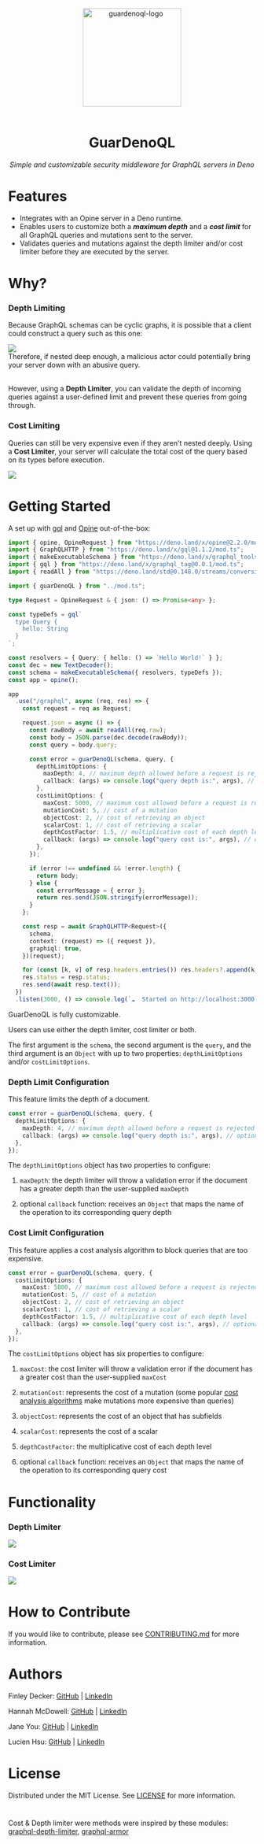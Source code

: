 <div align="center">
  <br>
  <br>
  <img alt="guardenoql-logo" height="200" src="./assets/readme_logo.svg">
  <br>
  <br>
  <h1>GuarDenoQL</h1>
  <p><em>Simple and customizable security middleware for GraphQL servers in Deno</em></p>
</div>

# Features

- Integrates with an Opine server in a Deno runtime.
- Enables users to customize both a _**maximum depth**_ and a _**cost limit**_
  for all GraphQL queries and mutations sent to the server.
- Validates queries and mutations against the depth limiter and/or cost limiter
  before they are executed by the server.

# Why?

### **Depth Limiting**

Because GraphQL schemas can be cyclic graphs, it is possible that a client could
construct a query such as this one:

<div>
  <img src="./assets/evil-query.png">
</div>
Therefore, if nested deep enough, a malicious actor could potentially bring your server down with an abusive query.
<br />
<br />

However, using a **Depth Limiter**, you can validate the depth of incoming
queries against a user-defined limit and prevent these queries from going
through.

### **Cost Limiting**

Queries can still be very expensive even if they aren't nested deeply. Using a
**Cost Limiter**, your server will calculate the total cost of the query based
on its types before execution.

<div>
  <img src="./assets/cost-query.png">
</div>

# Getting Started

A set up with [gql](https://github.com/deno-libs/gql) and
[Opine](https://github.com/cmorten/opine) out-of-the-box:

```typescript
import { opine, OpineRequest } from "https://deno.land/x/opine@2.2.0/mod.ts";
import { GraphQLHTTP } from "https://deno.land/x/gql@1.1.2/mod.ts";
import { makeExecutableSchema } from "https://deno.land/x/graphql_tools@0.0.2/mod.ts";
import { gql } from "https://deno.land/x/graphql_tag@0.0.1/mod.ts";
import { readAll } from "https://deno.land/std@0.148.0/streams/conversion.ts";

import { guarDenoQL } from "../mod.ts";

type Request = OpineRequest & { json: () => Promise<any> };

const typeDefs = gql`
  type Query {
    hello: String
  }
`;

const resolvers = { Query: { hello: () => `Hello World!` } };
const dec = new TextDecoder();
const schema = makeExecutableSchema({ resolvers, typeDefs });
const app = opine();

app
  .use("/graphql", async (req, res) => {
    const request = req as Request;

    request.json = async () => {
      const rawBody = await readAll(req.raw);
      const body = JSON.parse(dec.decode(rawBody));
      const query = body.query;

      const error = guarDenoQL(schema, query, {
        depthLimitOptions: {
          maxDepth: 4, // maximum depth allowed before a request is rejected
          callback: (args) => console.log("query depth is:", args), // optional
        },
        costLimitOptions: {
          maxCost: 5000, // maximum cost allowed before a request is rejected
          mutationCost: 5, // cost of a mutation
          objectCost: 2, // cost of retrieving an object
          scalarCost: 1, // cost of retrieving a scalar
          depthCostFactor: 1.5, // multiplicative cost of each depth level
          callback: (args) => console.log("query cost is:", args), // optional
        },
      });

      if (error !== undefined && !error.length) {
        return body;
      } else {
        const errorMessage = { error };
        return res.send(JSON.stringify(errorMessage));
      }
    };

    const resp = await GraphQLHTTP<Request>({
      schema,
      context: (request) => ({ request }),
      graphiql: true,
    })(request);

    for (const [k, v] of resp.headers.entries()) res.headers?.append(k, v);
    res.status = resp.status;
    res.send(await resp.text());
  })
  .listen(3000, () => console.log(`☁  Started on http://localhost:3000`));
```

GuarDenoQL is fully customizable.

Users can use either the depth limiter, cost limiter or both.

The first argument is the `schema`, the second argument is the `query`, and the
third argument is an `Object` with up to two properties: `depthLimitOptions`
and/or `costLimitOptions`.

### **Depth Limit Configuration**

This feature limits the depth of a document.

```typescript
const error = guarDenoQL(schema, query, {
  depthLimitOptions: {
    maxDepth: 4, // maximum depth allowed before a request is rejected
    callback: (args) => console.log("query depth is:", args), // optional
  },
});
```

The `depthLimitOptions` object has two properties to configure:

1. `maxDepth`: the depth limiter will throw a validation error if the document
   has a greater depth than the user-supplied `maxDepth`

2. optional `callback` function: receives an `Object` that maps the name of the
   operation to its corresponding query depth

### **Cost Limit Configuration**

This feature applies a cost analysis algorithm to block queries that are too
expensive.

```typescript
const error = guarDenoQL(schema, query, {
  costLimitOptions: {
    maxCost: 5000, // maximum cost allowed before a request is rejected
    mutationCost: 5, // cost of a mutation
    objectCost: 2, // cost of retrieving an object
    scalarCost: 1, // cost of retrieving a scalar
    depthCostFactor: 1.5, // multiplicative cost of each depth level
    callback: (args) => console.log("query cost is:", args), // optional
  },
});
```

The `costLimitOptions` object has six properties to configure:

1. `maxCost`: the cost limiter will throw a validation error if the document has
   a greater cost than the user-supplied `maxCost`

2. `mutationCost`: represents the cost of a mutation (some popular
   [cost analysis algorithms](https://shopify.engineering/rate-limiting-graphql-apis-calculating-query-complexity)
   make mutations more expensive than queries)

3. `objectCost`: represents the cost of an object that has subfields

4. `scalarCost`: represents the cost of a scalar

5. `depthCostFactor`: the multiplicative cost of each depth level

6. optional `callback` function: receives an `Object` that maps the name of the
   operation to its corresponding query cost

# Functionality

### **Depth Limiter**

<div>
  <img src="./assets/depth-limiter.png">
</div>

### **Cost Limiter**

<div>
  <img src="./assets/cost-limiter.png">
</div>

# How to Contribute

If you would like to contribute, please see
[CONTRIBUTING.md](https://github.com/oslabs-beta/GuarDenoQL/blob/main/CONTRIBUTING.md)
for more information.

# Authors

Finley Decker: [GitHub](https://github.com/finleydecker) |
[LinkedIn](https://www.linkedin.com/in/finleydecker/)

Hannah McDowell: [GitHub](https://github.com/hannahmcdowell) |
[LinkedIn](https://www.linkedin.com/in/hannah-lisbeth-mcdowell/)

Jane You: [GitHub](https://github.com/janeyou94) |
[LinkedIn](https://www.linkedin.com/in/janeyou-pharmd-bcacp/)

Lucien Hsu: [GitHub](https://github.com/LBLuc) |
[LinkedIn](https://www.linkedin.com/in/lucien-hsu/)

# License

Distributed under the MIT License. See
[LICENSE](https://github.com/oslabs-beta/GuarDenoQL/blob/main/LICENSE) for more
information.

#

Cost & Depth limiter were methods were inspired by these modules: [graphql-depth-limiter](https://github.com/ashfurrow/graphql-depth-limit), 
[graphql-armor](https://github.com/Escape-Technologies/graphql-armor)

